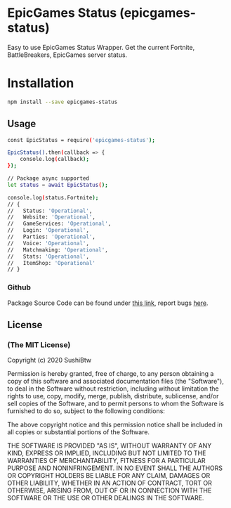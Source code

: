 # EpicGames Status (epicgames-status)

Easy to use EpicGames Status Wrapper. Get the current Fortnite, BattleBreakers, EpicGames server status.

# Installation
```sh
npm install --save epicgames-status
```

## Usage
```sh
const EpicStatus = require('epicgames-status');

EpicStatus().then(callback => {
    console.log(callback);
});

// Package async supported
let status = await EpicStatus();

console.log(status.Fortnite);
// {
//   Status: 'Operational',
//   Website: 'Operational',
//   GameServices: 'Operational',
//   Login: 'Operational',
//   Parties: 'Operational',
//   Voice: 'Operational',
//   Matchmaking: 'Operational',
//   Stats: 'Operational',
//   ItemShop: 'Operational'
// }
```

### Github

Package Source Code can be found under [this link](https://github.com/SushiBtw/epicgames-status), report bugs [here](https://github.com/SushiBtw/epicgames-status/issues).


## License
### (The MIT License)

Copyright (c) 2020 SushiBtw

Permission is hereby granted, free of charge, to any person obtaining a copy
of this software and associated documentation files (the "Software"), to deal
in the Software without restriction, including without limitation the rights
to use, copy, modify, merge, publish, distribute, sublicense, and/or sell
copies of the Software, and to permit persons to whom the Software is
furnished to do so, subject to the following conditions:

The above copyright notice and this permission notice shall be included in all
copies or substantial portions of the Software.

THE SOFTWARE IS PROVIDED "AS IS", WITHOUT WARRANTY OF ANY KIND, EXPRESS OR
IMPLIED, INCLUDING BUT NOT LIMITED TO THE WARRANTIES OF MERCHANTABILITY,
FITNESS FOR A PARTICULAR PURPOSE AND NONINFRINGEMENT. IN NO EVENT SHALL THE
AUTHORS OR COPYRIGHT HOLDERS BE LIABLE FOR ANY CLAIM, DAMAGES OR OTHER
LIABILITY, WHETHER IN AN ACTION OF CONTRACT, TORT OR OTHERWISE, ARISING FROM,
OUT OF OR IN CONNECTION WITH THE SOFTWARE OR THE USE OR OTHER DEALINGS IN THE
SOFTWARE.